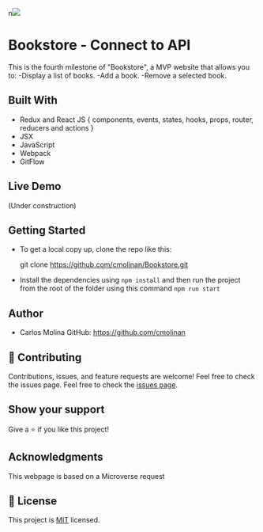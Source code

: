 n![](https://img.shields.io/badge/Microverse-blueviolet)

# Bookstore -  Connect to API
This is the fourth milestone of "Bookstore", a MVP website that allows you to:
-Display a list of books.
-Add a book.
-Remove a selected book.
## Built With
- Redux and React JS 
    { 
      components, events, states, hooks, 
      props, router, reducers and actions
    }
- JSX
- JavaScript
- Webpack
- GitFlow
## Live Demo
(Under construction)
## Getting Started
- To get a local copy up, clone the repo like this: 

  git clone https://github.com/cmolinan/Bookstore.git

- Install the dependencies using `npm install` and then run the project from the root of the folder using this command `npm run start`
## Author
- Carlos Molina
  GitHub: https://github.com/cmolinan
## 🤝 Contributing
Contributions, issues, and feature requests are welcome!
Feel free to check the issues page.
Feel free to check the [issues page](../../issues/).

## Show your support
Give a ⭐️ if you like this project!
## Acknowledgments 
This webpage is based on a Microverse request
## 📝 License
This project is [MIT](./MIT.md) licensed.
 